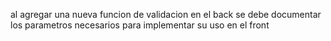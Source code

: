 al agregar una nueva funcion de validacion en el back se debe documentar los parametros necesarios para implementar su uso en el front

